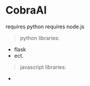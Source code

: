 # CobraAI

requires python
requires node.js

> python libraries:
* flask
* ect.

> javascript libraries:
* 

